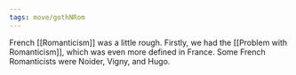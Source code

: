 ```yaml
---
tags: move/gothNRom 
---
```


French [[Romanticism]] was a little rough. Firstly, we had the [[Problem with Romanticism]], which was even more defined in France. Some French Romanticists were Noider, Vigny, and Hugo.